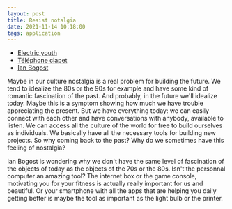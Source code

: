 ```yaml
---
layout: post
title: Resist notalgia
date: 2021-11-14 10:18:00
tags: application
---
```


- [Electric youth](https://www.youtube.com/watch?v=mqy98hcMV9w)
- [Téléphone clapet](https://www.slate.fr/story/218880/generation-z-telephone-clapet)
- [Ian Bogost](http://bogost.com/)

Maybe in our culture nostalgia is a real problem for building the future. We tend to idealize the 80s or the 90s for example and have some kind of romantic fascination of the past. And probably, in the future we'll idealize today. Maybe this is a symptom showing how much we have trouble appreciating the present. But we have everything today: we can easily connect with each other and have conversations with anybody, available to listen. We can access all the culture of the world for free to build ourselves as individuals. We basically have all the necessary tools for building new projects. So why coming back to the past? Why do we sometimes have this feeling of nostalgia?

Ian Bogost is wondering why we don't have the same level of fascination of the objects of today as the objects of the 70s or the 80s. Isn't the personnal computer an amazing tool? The internet box or the game console, motivating you for your fitness is actually really important for us and beautiful. Or your smartphone with all the apps that are helping you daily getting better is maybe the tool as important as the light bulb or the printer.